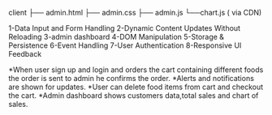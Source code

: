 client
├── admin.html
├── admin.css
├── admin.js
└──chart.js ( via CDN)

1-Data Input and Form Handling
2-Dynamic Content Updates Without Reloading
3-admin dashboard
4-DOM Manipulation
5-Storage & Persistence
6-Event Handling
7-User Authentication
8-Responsive UI Feedback

*When user sign up and login and orders the cart containing different foods the order is sent to admin he confirms the order.
*Alerts and notifications are shown for updates.
*User can delete food items from cart and checkout the cart.
*Admin dashboard shows customers data,total sales and chart of sales.
